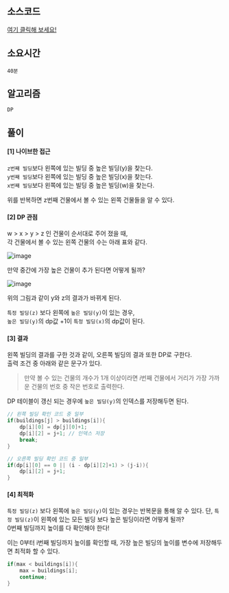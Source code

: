 ## 소스코드
[여기 클릭해 보세요!](https://github.com/BE-Archive/Algorithm-Study/blob/main/wnso-kim/Week_23/BOJ_22866_탑보기/BOJ_22866_탑보기.java)

## 소요시간
`40분`

## 알고리즘
`DP`

## 풀이
#### [1] 나이브한 접근
`z번째 빌딩`보다 왼쪽에 있는 빌딩 중 높은 빌딩(y)을 찾는다.    
`y번째 빌딩`보다 왼쪽에 있는 빌딩 중 높은 빌딩(x)을 찾는다.    
`x번째 빌딩`보다 왼쪽에 있는 빌딩 중 높은 빌딩(w)을 찾는다.

위를 반복하면 z번째 건물에서 볼 수 있는 왼쪽 건물들을 알 수 있다.

#### [2] DP 관점
w > x > y > z 인 건물이 순서대로 주어 졌을 때,    
각 건물에서 볼 수 있는 왼쪽 건물의 수는 아래 표와 같다.   

![image](https://github.com/BE-Archive/Algorithm-Study/assets/109727039/6334a369-bb38-4d5d-b4ed-5260f13a5ec8)

만약 중간에 가장 높은 건물이 추가 된다면 어떻게 될까?

![image](https://github.com/BE-Archive/Algorithm-Study/assets/109727039/99055cad-31ac-4add-92e8-47e8e57628d8)

위의 그림과 같이 y와 z의 결과가 바뀌게 된다.

`특정 빌딩(z)` 보다 왼쪽에 `높은 빌딩(y)`이 있는 경우,    
`높은 빌딩(y)`의 dp값 +1이 `특정 빌딩(x)`의 dp값이 된다.

#### [3] 결과
왼쪽 빌딩의 결과를 구한 것과 같이, 오른쪽 빌딩의 결과 또한 DP로 구한다.   
출력 조건 중 아래와 같은 문구가 있다.
> 만약 볼 수 있는 건물의 개수가 1개 이상이라면 $i$번째 건물에서 거리가 가장 가까운 건물의 번호 중 작은 번호로 출력한다. 

DP 테이블이 갱신 되는 경우에 `높은 빌딩(y)`의 인덱스를 저장해두면 된다.
```java
// 왼쪽 빌딩 확인 코드 중 일부
if(buildings[j] > buildings[i]){
    dp[i][0] = dp[j][0]+1;
    dp[i][2] = j+1; // 인덱스 저장
    break;
}

// 오른쪽 빌딩 확인 코드 중 일부
if(dp[i][0] == 0 || (i - dp[i][2]+1) > (j-i)){
    dp[i][2] = j+1;
}
```

#### [4] 최적화
`특정 빌딩(z)` 보다 왼쪽에 `높은 빌딩(y)`이 있는 경우는 반복문을 통해 알 수 있다.
단, `특정 빌딩(z)`이 왼쪽에 있는 모든 빌딩 보다 높은 빌딩이라면 어떻게 될까?   
0번째 빌딩까지 높이를 다 확인해야 한다!

이는 0부터 i번째 빌딩까지 높이를 확인할 때, 가장 높은 빌딩의 높이를 변수에 저장해두면 최적화 할 수 있다.
```java
if(max < buildings[i]){
    max = buildings[i];
    continue;
}
```
